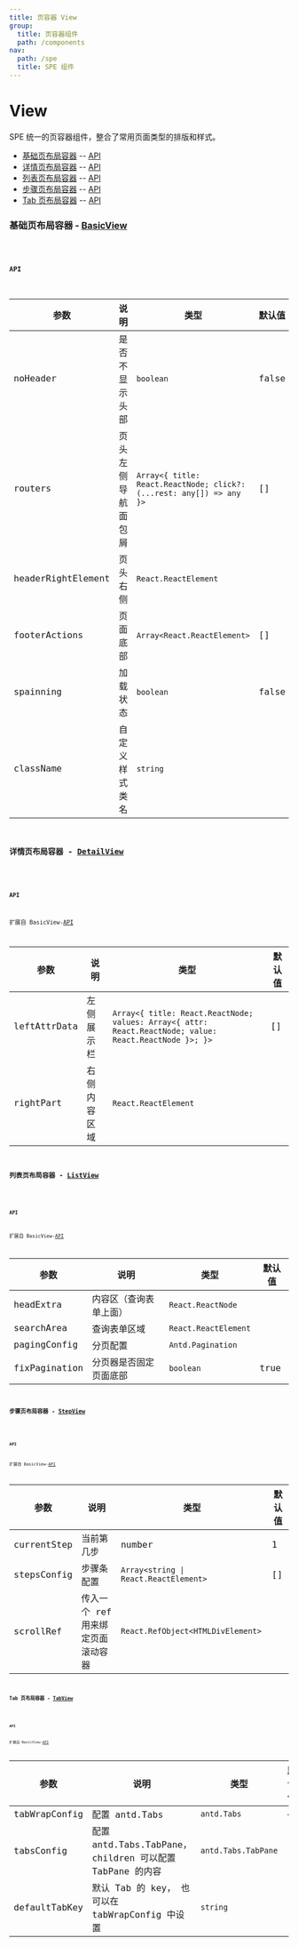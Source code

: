 ```yaml
---
title: 页容器 View
group:
  title: 页容器组件
  path: /components
nav:
  path: /spe
  title: SPE 组件
---
```


# View

SPE 统一的页容器组件，整合了常用页面类型的排版和样式。

- [基础页布局容器](#基础页布局容器---basicview) -- [API](#api)
- [详情页布局容器](#详情页布局容器---detailview) -- [API](#api-1)
- [列表页布局容器](#列表页布局容器---listview) -- [API](#api-2)
- [步骤页布局容器](#步骤页布局容器---stepview) -- [API](#api-3)
- [Tab 页布局容器](#tab-页布局容器---tabview) -- [API](#api-4)

### 基础页布局容器 - [BasicView](#基础页布局容器---basicview)

<code src="./demos/basic.tsx" iframe="500px" />

#### API

| 参数 | 说明 | 类型 | 默认值 |
| --- | --- | --- | --- |
| noHeader | 是否不显示头部 | `boolean` | false |
| routers | 页头左侧导航面包屑 | `Array<{ title: React.ReactNode; click?: (...rest: any[]) => any }>` | [] |
| headerRightElement | 页头右侧 | `React.ReactElement` |  |
| footerActions | 页面底部 | `Array<React.ReactElement>` | [] |
| spainning | 加载状态 | `boolean` | false |
| className | 自定义样式类名 | `string` |  |

### 详情页布局容器 - [DetailView](#详情页布局容器---detailview)

<code src="./demos/detail.tsx" iframe="500px" />

#### API

扩展自 BasicView-[API](#api)

| 参数 | 说明 | 类型 | 默认值 |
| --- | --- | --- | --- |
| leftAttrData | 左侧展示栏 | `Array<{ title: React.ReactNode; values: Array<{ attr: React.ReactNode; value: React.ReactNode }>; }>` | [] |
| rightPart | 右侧内容区域 | `React.ReactElement` |  |

### 列表页布局容器 - [ListView](#列表页布局容器---listview)

<code src="./demos/list.tsx" iframe="500px" />

#### API

扩展自 BasicView-[API](#api)

| 参数          | 说明                   | 类型                 | 默认值 |
| ------------- | ---------------------- | -------------------- | ------ |
| headExtra     | 内容区（查询表单上面） | `React.ReactNode`    |        |
| searchArea    | 查询表单区域           | `React.ReactElement` |        |
| pagingConfig  | 分页配置               | `Antd.Pagination`    |        |
| fixPagination | 分页器是否固定页面底部 | `boolean`            | true   |

### 步骤页布局容器 - [StepView](#步骤页布局容器---stepview)

<code src="./demos/step.tsx" iframe="500px" />

#### API

扩展自 BasicView-[API](#api)

| 参数        | 说明                              | 类型                                  | 默认值 |
| ----------- | --------------------------------- | ------------------------------------- | ------ |
| currentStep | 当前第几步                        | number                                | 1      |
| stepsConfig | 步骤条配置                        | `Array<string \| React.ReactElement>` | []     |
| scrollRef   | 传入一个 ref 用来绑定页面滚动容器 | `React.RefObject<HTMLDivElement>`     |        |

### Tab 页布局容器 - [TabView](#tab-页布局容器---tabview)

<code src="./demos/tab.tsx" iframe="500px" />

#### API

扩展自 BasicView-[API](#api)

| 参数 | 说明 | 类型 | 默认值 |
| --- | --- | --- | --- |
| tabWrapConfig | 配置 antd.Tabs | `antd.Tabs` | {} |
| tabsConfig | 配置 antd.Tabs.TabPane，children 可以配置 TabPane 的内容 | `antd.Tabs.TabPane` |  |
| defaultTabKey | 默认 Tab 的 key， 也可以在 tabWrapConfig 中设置 | `string` | '' |

